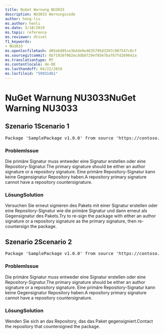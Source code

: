 ```yaml
---
title: NuGet Warnung NU3033
description: NU3033 Warnungscode
author: heng-liu
ms.author: henli
ms.date: 3/18/2019
ms.topic: reference
ms.reviewer: dtivel
f1_keywords:
- NU3033
ms.openlocfilehash: d05e6d85ce3b4de9e4635795d3207c987547c0cf
ms.sourcegitcommit: 6b71926f062ecddb8729ef8567baf67fd269642a
ms.translationtype: MT
ms.contentlocale: de-DE
ms.lasthandoff: 04/22/2019
ms.locfileid: "59931461"
---
```

# <a name="nuget-warning-nu3033"></a><span data-ttu-id="b0c78-103">NuGet Warnung NU3033</span><span class="sxs-lookup"><span data-stu-id="b0c78-103">NuGet Warning NU3033</span></span>

## <a name="scenario-1"></a><span data-ttu-id="b0c78-104">Szenario 1</span><span class="sxs-lookup"><span data-stu-id="b0c78-104">Scenario 1</span></span>

<pre>Package 'SamplePackage v1.0.0' from source 'https://contoso.com/index.json': A repository primary signature must not have a repository countersignature.</pre>

### <a name="issue"></a><span data-ttu-id="b0c78-105">Problem</span><span class="sxs-lookup"><span data-stu-id="b0c78-105">Issue</span></span>

<span data-ttu-id="b0c78-106">Die primäre Signatur muss entweder eine Signatur erstellen oder eine Repository-Signatur.</span><span class="sxs-lookup"><span data-stu-id="b0c78-106">The primary signature should be either an author signature or a repository signature.</span></span> <span data-ttu-id="b0c78-107">Eine primäre Repository-Signatur kann keine Gegensignatur Repository haben.</span><span class="sxs-lookup"><span data-stu-id="b0c78-107">A repository primary signature cannot have a repository countersignature.</span></span>

### <a name="solution"></a><span data-ttu-id="b0c78-108">Lösung</span><span class="sxs-lookup"><span data-stu-id="b0c78-108">Solution</span></span>

<span data-ttu-id="b0c78-109">Versuchen Sie erneut signieren des Pakets mit einer Signatur erstellen oder eine Repository-Signatur wie die primäre Signatur und dann erneut als Gegensignatur des Pakets.</span><span class="sxs-lookup"><span data-stu-id="b0c78-109">Try to re-sign the package with either an author signature or a repository signature as the primary signature, then re-countersign the package.</span></span>



## <a name="scenario-2"></a><span data-ttu-id="b0c78-110">Szenario 2</span><span class="sxs-lookup"><span data-stu-id="b0c78-110">Scenario 2</span></span>

<pre>Package 'SamplePackage v1.0.0' from source 'https://contoso.com/index.json': A repository primary signature must not have a repository countersignature.</pre>

### <a name="issue"></a><span data-ttu-id="b0c78-111">Problem</span><span class="sxs-lookup"><span data-stu-id="b0c78-111">Issue</span></span>

<span data-ttu-id="b0c78-112">Die primäre Signatur muss entweder eine Signatur erstellen oder eine Repository-Signatur.</span><span class="sxs-lookup"><span data-stu-id="b0c78-112">The primary signature should be either an author signature or a repository signature.</span></span> <span data-ttu-id="b0c78-113">Eine primäre Repository-Signatur kann keine Gegensignatur Repository haben.</span><span class="sxs-lookup"><span data-stu-id="b0c78-113">A repository primary signature cannot have a repository countersignature.</span></span>

### <a name="solution"></a><span data-ttu-id="b0c78-114">Lösung</span><span class="sxs-lookup"><span data-stu-id="b0c78-114">Solution</span></span>

<span data-ttu-id="b0c78-115">Wenden Sie sich an das Repository, das das Paket gegensigniert.</span><span class="sxs-lookup"><span data-stu-id="b0c78-115">Contact the repository that countersigned the package.</span></span>